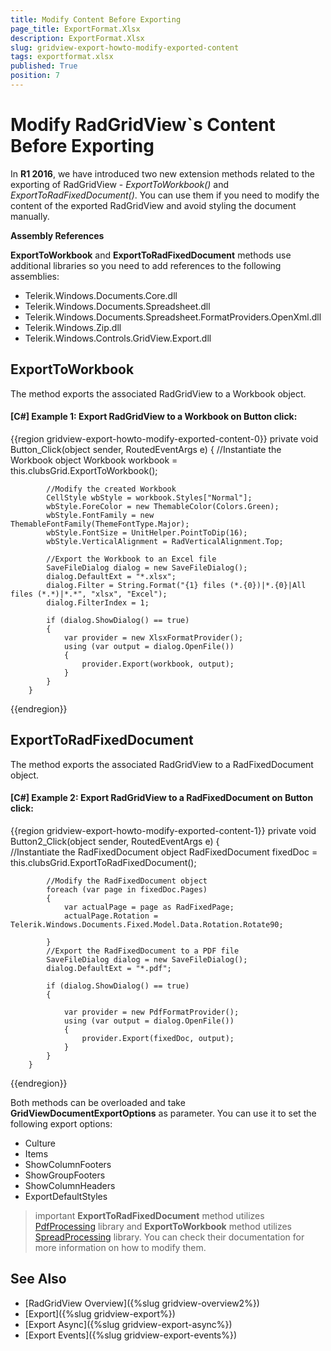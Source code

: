 ```yaml
---
title: Modify Content Before Exporting
page_title: ExportFormat.Xlsx
description: ExportFormat.Xlsx
slug: gridview-export-howto-modify-exported-content
tags: exportformat.xlsx
published: True
position: 7
---
```


# Modify RadGridView`s Content Before Exporting

In __R1 2016__, we have introduced two new extension methods related to the exporting of RadGridView - *ExportToWorkbook()* and *ExportToRadFixedDocument()*. You can use them if you need to modify the content of the exported RadGridView and avoid styling the document manually.

__Assembly References__

__ExportToWorkbook__ and __ExportToRadFixedDocument__ methods use additional libraries so you need to add references to the following assemblies:

* Telerik.Windows.Documents.Core.dll
* Telerik.Windows.Documents.Spreadsheet.dll 
* Telerik.Windows.Documents.Spreadsheet.FormatProviders.OpenXml.dll
* Telerik.Windows.Zip.dll
* Telerik.Windows.Controls.GridView.Export.dll

## ExportToWorkbook 

The method exports the associated RadGridView to a Workbook object.

#### __[C#] Example 1: Export RadGridView to a Workbook on Button click:__
{{region gridview-export-howto-modify-exported-content-0}}
	  private void Button_Click(object sender, RoutedEventArgs e)
        {
			//Instantiate the Workbook object
            Workbook workbook = this.clubsGrid.ExportToWorkbook();

			//Modify the created Workbook
            CellStyle wbStyle = workbook.Styles["Normal"];
            wbStyle.ForeColor = new ThemableColor(Colors.Green);
            wbStyle.FontFamily = new ThemableFontFamily(ThemeFontType.Major);
            wbStyle.FontSize = UnitHelper.PointToDip(16);
            wbStyle.VerticalAlignment = RadVerticalAlignment.Top;

			//Export the Workbook to an Excel file
            SaveFileDialog dialog = new SaveFileDialog();
            dialog.DefaultExt = "*.xlsx";
            dialog.Filter = String.Format("{1} files (*.{0})|*.{0}|All files (*.*)|*.*", "xlsx", "Excel");
            dialog.FilterIndex = 1;

            if (dialog.ShowDialog() == true)
            {
                var provider = new XlsxFormatProvider();
                using (var output = dialog.OpenFile())
                {
                    provider.Export(workbook, output);
                }
            }
        }
{{endregion}}

## ExportToRadFixedDocument

The method exports the associated RadGridView to a RadFixedDocument object.

#### __[C#] Example 2: Export RadGridView to a RadFixedDocument on Button click:__
{{region gridview-export-howto-modify-exported-content-1}}
	private void Button2_Click(object sender, RoutedEventArgs e)
        {	
			//Instantiate the RadFixedDocument object
            RadFixedDocument fixedDoc = this.clubsGrid.ExportToRadFixedDocument();
			
			//Modify the RadFixedDocument object
            foreach (var page in fixedDoc.Pages)
            {
                var actualPage = page as RadFixedPage;
                actualPage.Rotation =  Telerik.Windows.Documents.Fixed.Model.Data.Rotation.Rotate90;

            }
			//Export the RadFixedDocument to a PDF file
            SaveFileDialog dialog = new SaveFileDialog();
            dialog.DefaultExt = "*.pdf";
          
            if (dialog.ShowDialog() == true)
            {

                var provider = new PdfFormatProvider();
                using (var output = dialog.OpenFile())
                {
                    provider.Export(fixedDoc, output);
                }
            }
        }
{{endregion}}

Both methods can be overloaded and take __GridViewDocumentExportOptions__ as parameter. You can use it to set the following export options:

* Culture
* Items
* ShowColumnFooters
* ShowGroupFooters
* ShowColumnHeaders
* ExportDefaultStyles  

>important __ExportToRadFixedDocument__ method utilizes [PdfProcessing](https://docs.telerik.com/devtools/document-processing/libraries/radpdfprocessing/overview) library and __ExportToWorkbook__ method utilizes [SpreadProcessing](https://docs.telerik.com/devtools/document-processing/libraries/radspreadprocessing/overview) library. You can check their documentation for more information on how to modify them.

## See Also
 * [RadGridView Overview]({%slug gridview-overview2%})
 * [Export]({%slug gridview-export%})
 * [Export Async]({%slug gridview-export-async%})
 * [Export Events]({%slug gridview-export-events%})